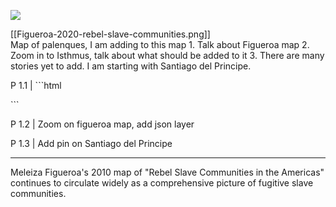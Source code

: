 <a href="https://juncture-digital.org"><img src="https://juncture-digital.org/images/ve-button.png"></a>

<param ve-config 
       title="Panama"
       author="EmKamm"
       banner="https://raw.githubusercontent.com/emKamm/homepage/main/Panama/1644Jansson.png" 
       layout="vtl">

<!-- Entities discussed throughout the essay are typically defined before the essay text and
     are thus available in all text.  Entity identifiers (QIDs) can be found in either
     Wikipedia or Wikidata (https://www.wikidata.org)> -->
<param ve-entity eid="">

[[Figueroa-2020-rebel-slave-communities.png]]  
Map of palenques, I am adding to this map
	1. Talk about Figueroa map 
	2. Zoom in to Isthmus, talk about what should be added to it
	3. There are many stories yet to add. I am starting with Santiago del Principe.

P 1.1 | ```html
<param ve-image fit="contain" manifest="">``` 

P 1.2 | Zoom on figueroa map, add json layer

P 1.3 | Add pin on Santiago del Principe

------

Meleiza Figueroa's 2010 map of "Rebel Slave Communities in the Americas" continues to circulate widely as a comprehensive picture of fugitive slave communities. 
